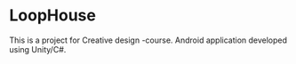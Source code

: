 # LoopHouse

This is a project for Creative design -course. Android application developed using Unity/C#.
